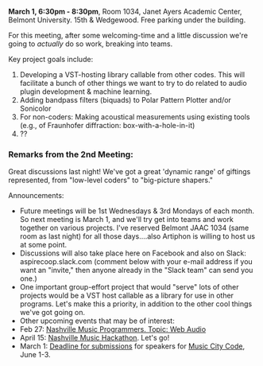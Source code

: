 
**March 1, 6:30pm - 8:30pm**, Room 1034, Janet Ayers Academic Center, Belmont University. 15th & Wedgewood.
Free parking under the building.

For this meeting, after some welcoming-time and a little discussion we're going to *actually* do so work, breaking into teams.

Key project goals include: 

1. Developing a VST-hosting library callable from other codes. This will facilitate a bunch of other things we want to try 
to do related to audio plugin development & machine learning.
2. Adding bandpass filters (biquads) to Polar Pattern Plotter and/or Sonicolor
3. For non-coders: Making acoustical measurements using existing tools (e.g., of Fraunhofer diffraction: box-with-a-hole-in-it)
4. ??

### Remarks from the 2nd Meeting:
Great discussions last night! We've got a great 'dynamic range' of giftings represented, from "low-level coders" to "big-picture shapers." 

Announcements:

- Future meetings will be 1st Wednesdays & 3rd Mondays of each month. So next meeting is March 1, and we'll try get into teams and work together on various projects. I've reserved Belmont JAAC 1034 (same room as last night) for all those days....also Artiphon is willing to host us at some point.
- Discussions will also take place here on Facebook and also on Slack: aspirecoop.slack.com (comment below with your e-mail address if you want an "invite," then anyone already in the "Slack team" can send you one.)
- One important group-effort project that would "serve" lots of other projects would be a VST host callable as a library for use in other programs. Let's make this a priority, in addition to the other cool things we've got going on.
- Other upcoming events that may be of interest:
- Feb 27: [Nashville Music Programmers. Topic: Web Audio](https://www.meetup.com/Nashville-Music-Program…/…/237664579/) 
- April 15: [Nashville Music Hackathon](http://nashvillemusichackathon.com/). Let's go! 
- March 1: [Deadline for submissions](https://www.musiccitycode.com/p/call-for-speakers-4) for speakers for [Music City Code](https://www.musiccitycode.com/), June 1-3. 
